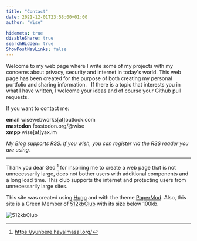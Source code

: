 ```yaml
---
title: "Contact"
date: 2021-12-01T23:58:00+01:00
author: "Wise"

hidemeta: true
disableShare: true
searchHidden: true
ShowPostNavLinks: false
---
```


Welcome to my web page where I write some of my projects with my concerns about privacy, security and internet in today's world. This web page has been created for the purpose of both creating my personal portfolio and sharing information.
​ ​
If there is a topic that interests you in what I have written, I welcome your ideas and of course your Github pull requests.

If you want to contact me:

**email** wisewebworks[at]outlook.com  
**mastodon** fosstodon.org/@wise  
**xmpp** wise[at]yax.im

*My Blog supports [RSS](https://wiseweb-works.github.io/blog/index.xml). If you wish, you can register via the RSS reader you are using.*

---

Thank you dear Ged [^1] for inspiring me to create a web page that is not unnecessarily large, does not bother users with additional components and a long load time. This club supports the internet and protecting users from unnecessarily large sites.

This site was created using [Hugo](https://gohugo.io/) and with the theme [PaperMod](https://github.com/adityatelange/hugo-PaperMod/). Also, this site is a Green Member of [512kbClub](https://512kb.club/) with its size below 100kb.

![512kbClub](https://512kb.club/assets/images/green-team.svg)

[^1]: https://yunbere.hayalmasal.org/
